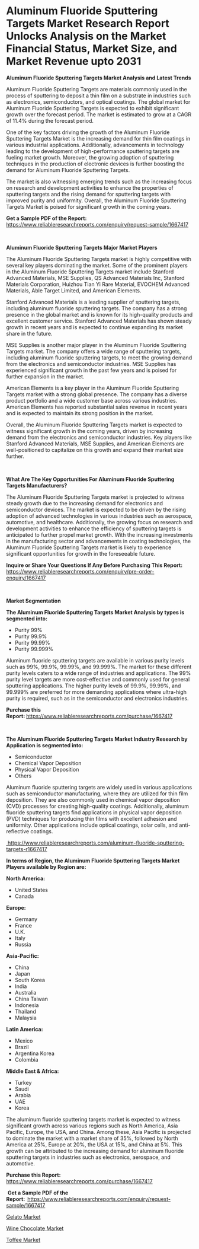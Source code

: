 <p><h1>Aluminum Fluoride Sputtering Targets Market Research Report Unlocks Analysis on the Market Financial Status, Market Size, and Market Revenue upto 2031</h1></p><p><strong>Aluminum Fluoride Sputtering Targets Market Analysis and Latest Trends</strong></p>
<p><p>Aluminum Fluoride Sputtering Targets are materials commonly used in the process of sputtering to deposit a thin film on a substrate in industries such as electronics, semiconductors, and optical coatings. The global market for Aluminum Fluoride Sputtering Targets is expected to exhibit significant growth over the forecast period. The market is estimated to grow at a CAGR of 11.4% during the forecast period.</p><p>One of the key factors driving the growth of the Aluminum Fluoride Sputtering Targets Market is the increasing demand for thin film coatings in various industrial applications. Additionally, advancements in technology leading to the development of high-performance sputtering targets are fueling market growth. Moreover, the growing adoption of sputtering techniques in the production of electronic devices is further boosting the demand for Aluminum Fluoride Sputtering Targets.</p><p>The market is also witnessing emerging trends such as the increasing focus on research and development activities to enhance the properties of sputtering targets and the rising demand for sputtering targets with improved purity and uniformity. Overall, the Aluminum Fluoride Sputtering Targets Market is poised for significant growth in the coming years.</p></p>
<p><strong>Get a Sample PDF of the Report:&nbsp;</strong> <a href="https://www.reliableresearchreports.com/enquiry/request-sample/1667417">https://www.reliableresearchreports.com/enquiry/request-sample/1667417</a></p>
<p>&nbsp;</p>
<p><strong>Aluminum Fluoride Sputtering Targets Major Market Players</strong></p>
<p><p>The Aluminum Fluoride Sputtering Targets market is highly competitive with several key players dominating the market. Some of the prominent players in the Aluminum Fluoride Sputtering Targets market include Stanford Advanced Materials, MSE Supplies, QS Advanced Materials Inc, Stanford Materials Corporation, Huizhou Tian Yi Rare Material, EVOCHEM Advanced Materials, Able Target Limited, and American Elements.</p><p>Stanford Advanced Materials is a leading supplier of sputtering targets, including aluminum fluoride sputtering targets. The company has a strong presence in the global market and is known for its high-quality products and excellent customer service. Stanford Advanced Materials has shown steady growth in recent years and is expected to continue expanding its market share in the future.</p><p>MSE Supplies is another major player in the Aluminum Fluoride Sputtering Targets market. The company offers a wide range of sputtering targets, including aluminum fluoride sputtering targets, to meet the growing demand from the electronics and semiconductor industries. MSE Supplies has experienced significant growth in the past few years and is poised for further expansion in the market.</p><p>American Elements is a key player in the Aluminum Fluoride Sputtering Targets market with a strong global presence. The company has a diverse product portfolio and a wide customer base across various industries. American Elements has reported substantial sales revenue in recent years and is expected to maintain its strong position in the market.</p><p>Overall, the Aluminum Fluoride Sputtering Targets market is expected to witness significant growth in the coming years, driven by increasing demand from the electronics and semiconductor industries. Key players like Stanford Advanced Materials, MSE Supplies, and American Elements are well-positioned to capitalize on this growth and expand their market size further.</p></p>
<p>&nbsp;</p>
<p><strong>What Are The Key Opportunities For Aluminum Fluoride Sputtering Targets Manufacturers?</strong></p>
<p><p>The Aluminum Fluoride Sputtering Targets market is projected to witness steady growth due to the increasing demand for electronics and semiconductor devices. The market is expected to be driven by the rising adoption of advanced technologies in various industries such as aerospace, automotive, and healthcare. Additionally, the growing focus on research and development activities to enhance the efficiency of sputtering targets is anticipated to further propel market growth. With the increasing investments in the manufacturing sector and advancements in coating technologies, the Aluminum Fluoride Sputtering Targets market is likely to experience significant opportunities for growth in the foreseeable future.</p></p>
<p><strong>Inquire or Share Your Questions If Any Before Purchasing This Report:</strong> <a href="https://www.reliableresearchreports.com/enquiry/pre-order-enquiry/1667417">https://www.reliableresearchreports.com/enquiry/pre-order-enquiry/1667417</a></p>
<p>&nbsp;</p>
<p><strong>Market Segmentation</strong></p>
<p><strong>The Aluminum Fluoride Sputtering Targets Market Analysis by types is segmented into:</strong></p>
<p><ul><li>Purity 99%</li><li>Purity 99.9%</li><li>Purity 99.99%</li><li>Purity 99.999%</li></ul></p>
<p><p>Aluminum fluoride sputtering targets are available in various purity levels such as 99%, 99.9%, 99.99%, and 99.999%. The market for these different purity levels caters to a wide range of industries and applications. The 99% purity level targets are more cost-effective and commonly used for general sputtering applications. The higher purity levels of 99.9%, 99.99%, and 99.999% are preferred for more demanding applications where ultra-high purity is required, such as in the semiconductor and electronics industries.</p></p>
<p><strong>Purchase this Report:&nbsp;</strong><a href="https://www.reliableresearchreports.com/purchase/1667417">https://www.reliableresearchreports.com/purchase/1667417</a></p>
<p>&nbsp;</p>
<p><strong>The Aluminum Fluoride Sputtering Targets Market Industry Research by Application is segmented into:</strong></p>
<p><ul><li>Semiconductor</li><li>Chemical Vapor Deposition</li><li>Physical Vapor Deposition</li><li>Others</li></ul></p>
<p><p>Aluminum fluoride sputtering targets are widely used in various applications such as semiconductor manufacturing, where they are utilized for thin film deposition. They are also commonly used in chemical vapor deposition (CVD) processes for creating high-quality coatings. Additionally, aluminum fluoride sputtering targets find applications in physical vapor deposition (PVD) techniques for producing thin films with excellent adhesion and uniformity. Other applications include optical coatings, solar cells, and anti-reflective coatings.</p></p>
<p><a href="https://www.reliableresearchreports.com/aluminum-fluoride-sputtering-targets-r1667417">&nbsp;https://www.reliableresearchreports.com/aluminum-fluoride-sputtering-targets-r1667417</a></p>
<p><strong>In terms of Region, the Aluminum Fluoride Sputtering Targets Market Players available by Region are:</strong></p>
<p>
    <p> <strong> North America: </strong>
        <ul>
            <li>United States</li>
            <li>Canada</li>
        </ul>
        </p> 
    <p> <strong> Europe: </strong>
        <ul>
            <li>Germany</li>
            <li>France</li>
            <li>U.K.</li>
            <li>Italy</li>
            <li>Russia</li>
        </ul>
        </p> 
    <p> <strong> Asia-Pacific: </strong>
        <ul>
            <li>China</li>
            <li>Japan</li>
            <li>South Korea</li>
            <li>India</li>
            <li>Australia</li>
            <li>China Taiwan</li>
            <li>Indonesia</li>
            <li>Thailand</li>
            <li>Malaysia</li>
        </ul>
        </p> 
    <p> <strong> Latin America: </strong>
        <ul>
            <li>Mexico</li>
            <li>Brazil</li>
            <li>Argentina Korea</li>
            <li>Colombia</li>
        </ul>
        </p> 
    <p> <strong> Middle East & Africa: </strong>
        <ul>
            <li>Turkey</li>
            <li>Saudi</li>
            <li>Arabia</li>
            <li>UAE</li>
            <li>Korea</li>
        </ul>
    </p>
    </p>
<p><p>The aluminum fluoride sputtering targets market is expected to witness significant growth across various regions such as North America, Asia Pacific, Europe, the USA, and China. Among these, Asia Pacific is projected to dominate the market with a market share of 35%, followed by North America at 25%, Europe at 20%, the USA at 15%, and China at 5%. This growth can be attributed to the increasing demand for aluminum fluoride sputtering targets in industries such as electronics, aerospace, and automotive.</p></p>
<p><strong>Purchase this Report: </strong><a href="https://www.reliableresearchreports.com/purchase/1667417">https://www.reliableresearchreports.com/purchase/1667417</a></p>
<p>&nbsp;<strong>Get a Sample PDF of the Report:&nbsp;&nbsp;</strong><a href="https://www.reliableresearchreports.com/enquiry/request-sample/1667417">https://www.reliableresearchreports.com/enquiry/request-sample/1667417</a></p>
<p><strong></strong></p>
<p><p><a href="https://www.linkedin.com/pulse/gelato-market-competitive-analysis-trends-forecast-2031-crowd-data-8miec">Gelato Market</a></p><p><a href="https://www.linkedin.com/pulse/wine-chocolate-market-outlook-industry-overview-forecast-2024-jpque">Wine Chocolate Market</a></p><p><a href="https://www.linkedin.com/pulse/toffeenbspmarket-focuses-market-share-size-projected-forecast-4g2ae">Toffee Market</a></p></p>
